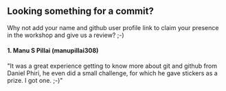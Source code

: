## Looking something for a commit?
 Why not add your name and github user profile link to claim your presence in the workshop and give us a review? ;-)
 
 
 #### 1. Manu S Pillai (manupillai308)<br>
 "It was a great experience getting to know more about git and github from Daniel Phiri, he even did a small challenge, for which he gave stickers as a prize. I got one. ;-)"
